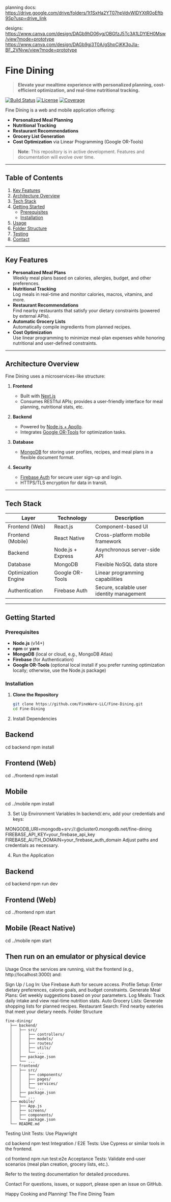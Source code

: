 planning docs:
https://drive.google.com/drive/folders/1t1SxHa2YT07hpVdvWlDYXtR0oEftb9Sp?usp=drive_link

designs:
 https://www.canva.com/design/DAGb9hD06yg/OBGfzJ5Tc3A1LDYlEH0Msw/view?mode=prototype
 https://www.canva.com/design/DAGb9gj3T0A/gShpCjKK3pJla-BF_2VNvw/view?mode=prototype

# Fine Dining

> **Elevate your mealtime experience with personalized planning, cost-efficient optimization, and real-time nutritional tracking.**

[![Build Status](https://img.shields.io/badge/build-passing-brightgreen)](#)
[![License](https://img.shields.io/badge/license-MIT-blue)](#)
[![Coverage](https://img.shields.io/badge/coverage-90%25-yellowgreen)](#)

Fine Dining is a web and mobile application offering:
- **Personalized Meal Planning**
- **Nutritional Tracking**
- **Restaurant Recommendations**
- **Grocery List Generation**
- **Cost Optimization** via Linear Programming (Google OR-Tools)

> **Note**: This repository is in active development. Features and documentation will evolve over time.

---

## Table of Contents
1. [Key Features](#key-features)  
2. [Architecture Overview](#architecture-overview)  
3. [Tech Stack](#tech-stack)  
4. [Getting Started](#getting-started)  
    - [Prerequisites](#prerequisites)  
    - [Installation](#installation)  
5. [Usage](#usage)  
6. [Folder Structure](#folder-structure)  
7. [Testing](#testing)  
8. [Contact](#contact)  

---

## Key Features

- **Personalized Meal Plans**  
  Weekly meal plans based on calories, allergies, budget, and other preferences.
- **Nutritional Tracking**  
  Log meals in real-time and monitor calories, macros, vitamins, and more.
- **Restaurant Recommendations**  
  Find nearby restaurants that satisfy your dietary constraints (powered by external APIs).
- **Automatic Grocery Lists**  
  Automatically compile ingredients from planned recipes.
- **Cost Optimization**  
  Use linear programming to minimize meal-plan expenses while honoring nutritional and user-defined constraints.

---

## Architecture Overview

Fine Dining uses a microservices-like structure:

1. **Frontend**  
   - Built with [Next.js](https://reactjs.org/)
   - Consumes RESTful APIs; provides a user-friendly interface for meal planning, nutritional stats, etc.

2. **Backend**  
   - Powered by [Node.js + Apollo](https://apollo.com/).  
   - Integrates [Google OR-Tools](https://developers.google.com/optimization) for optimization tasks.

3. **Database**  
   - [MongoDB](https://www.mongodb.com/) for storing user profiles, recipes, and meal plans in a flexible document format.

4. **Security**  
   - [Firebase Auth](https://firebase.google.com/docs/auth) for secure user sign-up and login.  
   - HTTPS/TLS encryption for data in transit.

---

## Tech Stack

| **Layer**            | **Technology**         | **Description**                                             |
|----------------------|------------------------|-------------------------------------------------------------|
| Frontend (Web)       | React.js               | Component-based UI                                          |
| Frontend (Mobile)    | React Native           | Cross-platform mobile framework                             |
| Backend              | Node.js + Express      | Asynchronous server-side API                                |
| Database             | MongoDB                | Flexible NoSQL data store                                   |
| Optimization Engine  | Google OR-Tools        | Linear programming capabilities                              |
| Authentication       | Firebase Auth          | Secure, scalable user identity management                   |

---

## Getting Started

### Prerequisites

- **Node.js** (v14+)
- **npm** or **yarn**
- **MongoDB** (local or cloud, e.g., MongoDB Atlas)
- **Firebase** (for Authentication)
- **Google OR-Tools** (optional local install if you prefer running optimization locally; otherwise, use the Node.js package)

### Installation

1. **Clone the Repository**  
   ```bash
   git clone https://github.com/FineWare-LLC/Fine-Dining.git
   cd Fine-Dining
   
2. Install Dependencies

## Backend
cd backend
npm install

## Frontend (Web)
cd ../frontend
npm install

## Mobile
cd ../mobile
npm install

3. Set Up Environment Variables
In backend/.env, add your credentials and keys:

MONGODB_URI=mongodb+srv://<username>:<password>@cluster0.mongodb.net/fine-dining
FIREBASE_API_KEY=your_firebase_api_key
FIREBASE_AUTH_DOMAIN=your_firebase_auth_domain
Adjust paths and credentials as necessary.

4. Run the Application

## Backend
cd backend
npm run dev

## Frontend (Web)
cd ../frontend
npm start

## Mobile (React Native)
cd ../mobile
npm start
## Then run on an emulator or physical device
Usage
Once the services are running, visit the frontend (e.g., http://localhost:3000) and:

Sign Up / Log In: Use Firebase Auth for secure access.
Profile Setup: Enter dietary preferences, calorie goals, and budget constraints.
Generate Meal Plans: Get weekly suggestions based on your parameters.
Log Meals: Track daily intake and view real-time nutrition stats.
Auto Grocery Lists: Generate shopping lists for planned recipes.
Restaurant Search: Find nearby eateries that meet your dietary needs.
Folder Structure
```
fine-dining/
  ├── backend/
  │   ├── src/
  │   │   ├── controllers/
  │   │   ├── models/
  │   │   ├── routes/
  │   │   ├── utils/
  │   │   └── ...
  │   ├── package.json
  │   └── ...
  ├── frontend/
  │   ├── src/
  │   │   ├── components/
  │   │   ├── pages/
  │   │   ├── services/
  │   │   └── ...
  │   ├── package.json
  │   └── ...
  ├── mobile/
  │   ├── App.js
  │   ├── screens/
  │   ├── components/
  │   └── package.json
  └── README.md
  ```
Testing
Unit Tests: Use Playwright

cd backend
npm test
Integration / E2E Tests: Use Cypress or similar tools in the frontend.

cd frontend
npm run test:e2e
Acceptance Tests: Validate end-user scenarios (meal plan creation, grocery lists, etc.).

Refer to the testing documentation for detailed procedures.

Contact
For questions, issues, or support, please open an issue on GitHub.

Happy Cooking and Planning!
The Fine Dining Team
